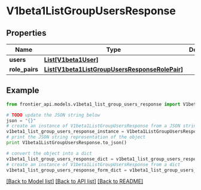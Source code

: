 # V1beta1ListGroupUsersResponse


## Properties
Name | Type | Description | Notes
------------ | ------------- | ------------- | -------------
**users** | [**List[V1beta1User]**](V1beta1User.md) |  | [optional] 
**role_pairs** | [**List[V1beta1ListGroupUsersResponseRolePair]**](V1beta1ListGroupUsersResponseRolePair.md) |  | [optional] 

## Example

```python
from frontier_api.models.v1beta1_list_group_users_response import V1beta1ListGroupUsersResponse

# TODO update the JSON string below
json = "{}"
# create an instance of V1beta1ListGroupUsersResponse from a JSON string
v1beta1_list_group_users_response_instance = V1beta1ListGroupUsersResponse.from_json(json)
# print the JSON string representation of the object
print V1beta1ListGroupUsersResponse.to_json()

# convert the object into a dict
v1beta1_list_group_users_response_dict = v1beta1_list_group_users_response_instance.to_dict()
# create an instance of V1beta1ListGroupUsersResponse from a dict
v1beta1_list_group_users_response_form_dict = v1beta1_list_group_users_response.from_dict(v1beta1_list_group_users_response_dict)
```
[[Back to Model list]](../README.md#documentation-for-models) [[Back to API list]](../README.md#documentation-for-api-endpoints) [[Back to README]](../README.md)


